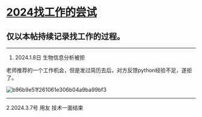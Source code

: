 # [2024找工作的尝试](https://github.com/QiYongchuan/MyGitBlog/issues/68)

## 仅以本帖持续记录找工作的过程。

---

1. 2024.1.8日 生物信息分析被拒

老师推荐的一个工作机会，但是发过简历去后，对方反馈python经验不足，遂拒了。

![b96b9e51f261061e306b04a9ba99bf3](https://github.com/QiYongchuan/MyGitBlog/assets/105039020/87c33b06-efc6-4855-8990-498079c276dd)


---

2.2024.3.7号 用友 技术一面结束